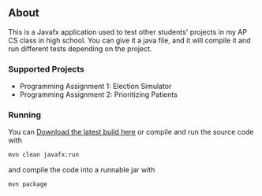 ## About
This is a Javafx application used to test other students' projects in my AP CS class in high school. You can give it a java file, and it will compile it and run different tests depending on the project.
### Supported Projects
- Programming Assignment 1: Election Simulator
- Programming Assignment 2: Prioritizing Patients
### Running
You can [Download the latest build here](https://github.com/1withspaghetti/APCS_Project_Tester/releases) or compile and run the source code with 
```bash
mvn clean javafx:run
```
and compile the code into a runnable jar with
```bash
mvn package
```
